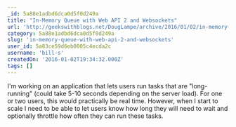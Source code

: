 ```yaml
---
_id: 5a88e1adbd6dca0d5f0d249a
title: "In-Memory Queue with Web API 2 and Websockets"
url: 'http://geekswithblogs.net/DougLampe/archive/2016/01/02/in-memory-queue-with-web-api-2-and-websockets.aspx'
category: 5a88e1adbd6dca0d5f0d249a
slug: 'in-memory-queue-with-web-api-2-and-websockets'
user_id: 5a83ce59d6eb0005c4ecda2c
username: 'bill-s'
createdOn: '2016-01-02T19:34:32.000Z'
tags: []
---
```


I'm working on an application that lets users run tasks that are "long-running" (could take 5-10 seconds depending on the server load).  For one or two users, this would practically be real time.  However, when I start to scale I need to be able to let users know how long they will need to wait and optionally throttle how often they can run these tasks. 
